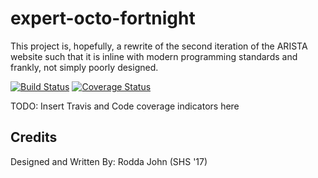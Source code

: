# expert-octo-fortnight
This project is, hopefully, a rewrite of the second iteration of the ARISTA website such that it is inline with modern programming standards and frankly, not simply poorly designed.

[![Build Status](https://travis-ci.org/roddajohn/expert-octo-fortnight.svg?branch=master)](https://travis-ci.org/roddajohn/expert-octo-fortnight)
[![Coverage Status](https://coveralls.io/repos/github/roddajohn/expert-octo-fortnight/badge.svg?branch=master)](https://coveralls.io/github/roddajohn/expert-octo-fortnight?branch=master)

TODO: Insert Travis and Code coverage indicators here

## Credits
Designed and Written By: Rodda John (SHS '17)